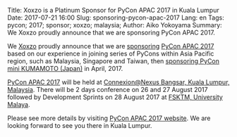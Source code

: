Title: Xoxzo is a Platinum Sponsor for PyCon APAC 2017 in Kuala Lumpur
Date: 2017-07-21 16:00
Slug: sponsoring-pycon-apac-2017
Lang: en
Tags: pycon; 2017; sponsor; xoxzo; malaysia;
Author: Aiko Yokoyama
Summary: We Xoxzo proudly announce that we are sponsoring PyCon APAC 2017.

We [Xoxzo](https://info.xoxzo.com/en/) proudly announce that we are
[sponsoring](https://pycon.my/2017/07/17/announcing-xoxzo-as-our-platinum-sponsor/)
[PyCon APAC 2017](https://pycon.my/) based on our experience in joining series of
PyCons within Asia Pacific region, such as Malaysia, Singapore and Taiwan, then
[sponsoring PyCon mini KUMAMOTO (Japan)](https://blog.xoxzo.com/2017/02/01/pycon-kumamoto-2017/) in April, 2017.

[PyCon APAC 2017](https://pycon.my/) will be held at 
[Connexion@Nexus Bangsar, Kuala Lumpur, Malaysia](http://www.bangsarsouth.com/uoa-property/connexion/).
There will be 2 days conference on 26 and 27 August 2017 followed by
Development Sprints on 28 August 2017 at [FSKTM, University Malaya](http://www.fsktm.um.edu.my/).

Please see more details by visiting [PyCon APAC 2017 website](https://pycon.my/).
We are looking forward to see you there in Kuala Lumpur.


